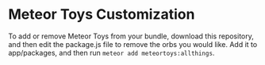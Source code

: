 Meteor Toys Customization
=========================

To add or remove Meteor Toys from your bundle, download this repository, and then edit the package.js file to remove the orbs you would like. Add it to app/packages, and then run `meteor add meteortoys:allthings`.